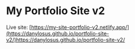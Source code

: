 # My Portfolio Site v2

Live site: [https://my-site-portfolio-v2.netlify.app/](https://danylosus.github.io/portfolio-site-v2/)https://danylosus.github.io/portfolio-site-v2/
